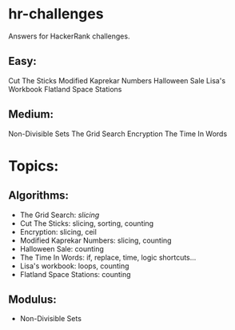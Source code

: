 # hr-challenges
Answers for HackerRank challenges.

## Easy:
Cut The Sticks
Modified Kaprekar Numbers
Halloween Sale
Lisa's Workbook
Flatland Space Stations

## Medium:
Non-Divisible Sets
The Grid Search
Encryption
The Time In Words

# Topics:
## Algorithms:
- The Grid Search: *slicing*
- Cut The Sticks: slicing, sorting, counting
- Encryption: slicing, ceil
- Modified Kaprekar Numbers: slicing, counting
- Halloween Sale: counting
- The Time In Words: if, replace, time, logic shortcuts...
- Lisa's workbook: loops, counting
- Flatland Space Stations: counting
## Modulus:
- Non-Divisible Sets
